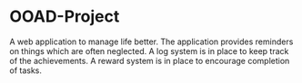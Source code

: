 # OOAD-Project

A web application to manage life better. The application provides reminders on things which are often neglected. A log system is in place to keep track of the achievements. A reward system is in place to encourage completion of tasks.

